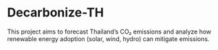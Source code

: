 # Decarbonize-TH

This project aims to forecast Thailand’s CO₂ emissions and analyze how renewable energy adoption (solar, wind, hydro) can mitigate emissions.

